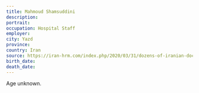 ```yaml
---
title: Mahmoud Shamsuddini
description: 
portrait: 
occupation: Hospital Staff
employer: 
city: Yazd
province: 
country: Iran
source: https://iran-hrm.com/index.php/2020/03/31/dozens-of-iranian-doctors-died-during-irans-coronavirus-crisis/
birth_date: 
death_date: 
---
```


Age unknown.